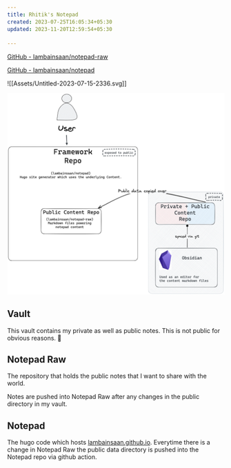 ```yaml
---
title: Rhitik's Notepad
created: 2023-07-25T16:05:34+05:30
updated: 2023-11-20T12:59:54+05:30

---
```


[GitHub - lambainsaan/notepad-raw](https://github.com/lambainsaan/notepad-raw)


[GitHub - lambainsaan/notepad](https://github.com/lambainsaan/notepad)

![[Assets/Untitled-2023-07-15-2336.svg]]

![image](images/obsidian_vault_working.png)


## Vault

This vault contains my private as well as public notes. This is not public for obvious reasons. 😬

## Notepad Raw

The repository that holds the public notes that I want to share with the world.

Notes are pushed into Notepad Raw after any changes in the public directory in my vault.

## Notepad

The hugo code which hosts [lambainsaan.github.io](https://lambainsaan.github.io). Everytime there is a change in Notepad Raw the public data directory is pushed into the Notepad repo via github action.